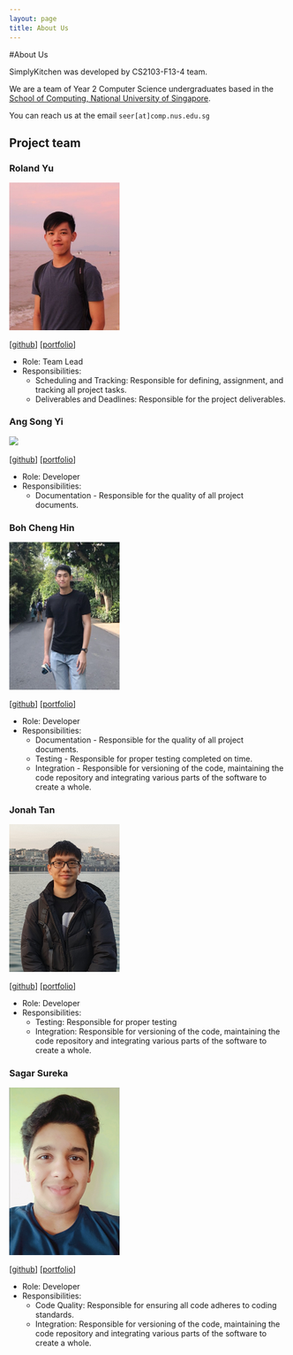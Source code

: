 ```yaml
---
layout: page
title: About Us
---
```

#About Us

SimplyKitchen was developed by CS2103-F13-4 team.

We are a team of Year 2 Computer Science undergraduates based in the [School of Computing, National University of Singapore](http://www.comp.nus.edu.sg).

You can reach us at the email `seer[at]comp.nus.edu.sg`

## Project team

### Roland Yu

<img src="images/rolandyuwy.png" width="200px">

[[github](http://github.com/rolandyuwy)] [[portfolio](team/rolandyuwy.md)]

* Role: Team Lead
* Responsibilities:
    * Scheduling and Tracking: Responsible for defining, assignment, and tracking all project tasks.
    * Deliverables and Deadlines: Responsible for the project deliverables.

### Ang Song Yi

<img src="images/songyi98.png" width="200px">

[[github](http://github.com/SONGYI98)]
[[portfolio](team/songyi98.md)]

* Role: Developer
* Responsibilities:
    * Documentation - Responsible for the quality of all project documents.

### Boh Cheng Hin

<img src="images/bchenghi.png" width="200px">

[[github](http://github.com/bchenghi)] [[portfolio](team/bchenghi.md)]

* Role: Developer
* Responsibilities:
    * Documentation - Responsible for the quality of all project documents.
    * Testing - Responsible for proper testing completed on time.
    * Integration - Responsible for versioning of the code, maintaining the code repository and integrating various parts of the software to create a whole.

### Jonah Tan

<img src="images/jonahtanjz.png" width="200px">

[[github](http://github.com/jonahtanjz)]
[[portfolio](team/jonahtanjz.md)]

* Role: Developer
* Responsibilities:
    * Testing: Responsible for proper testing
    * Integration: Responsible for versioning of the code, maintaining the code repository and integrating various parts of the software to create a whole.

### Sagar Sureka

<img src="images/sagarsureka.png" width="200px">

[[github](http://github.com/sagarsureka)]
[[portfolio](team/sagarsureka.md)]

* Role: Developer
* Responsibilities:
    * Code Quality: Responsible for ensuring all code adheres to coding standards.
    * Integration: Responsible for versioning of the code, maintaining the code repository and integrating various parts of the software to create a whole.

